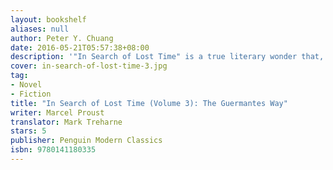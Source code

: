```yaml
---
layout: bookshelf
aliases: null
author: Peter Y. Chuang
date: 2016-05-21T05:57:38+08:00
description: '"In Search of Lost Time" is a true literary wonder that, despite its length and at times impregnable prose style, has a incredible charm and attraction.'
cover: in-search-of-lost-time-3.jpg
tag:
- Novel
- Fiction
title: "In Search of Lost Time (Volume 3): The Guermantes Way"
writer: Marcel Proust
translator: Mark Treharne
stars: 5
publisher: Penguin Modern Classics
isbn: 9780141180335
---
```


